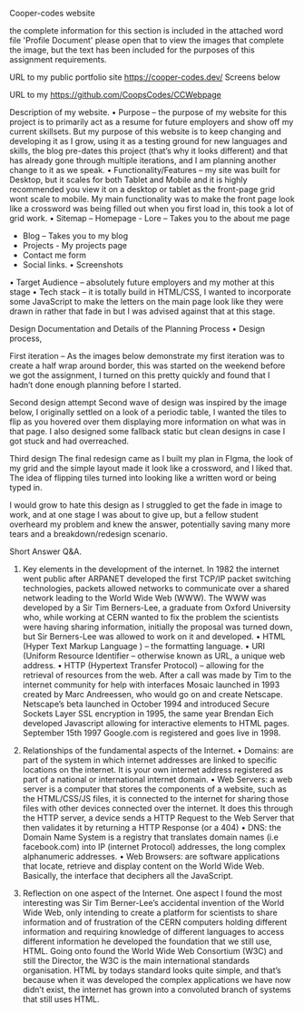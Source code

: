 Cooper-codes website

the complete information for this section is included in the attached word file 'Profile Document' please open that to view the images that complete the image, but the text has been included for the purposes of this assignment requirements.

URL to my public portfolio site https://cooper-codes.dev/
Screens below

URL to my https://github.com/CoopsCodes/CCWebpage

Description of my website.
•    Purpose – the purpose of my website for this project is to primarily act as a resume for future employers and show off my current skillsets. But my purpose of this website is to keep changing and developing it as I grow, using it as a testing ground for new languages and skills, the blog pre-dates this project (that’s why it looks different) and that has already gone through multiple iterations, and I am planning another change to it as we speak.
•    Functionality/Features – my site was built for Desktop, but it scales for both Tablet and Mobile and it is highly recommended you view it on a desktop or tablet as the front-page grid wont scale to mobile.  My main functionality was to make the front page look like a crossword was being filled out when you first load in, this took a lot of grid work.
•    Sitemap –
Homepage     -    Lore – Takes you to the about me page
-    Blog – Takes you to my blog
-    Projects   -    My projects page
-    Contact me form
-    Social links.
•    Screenshots

•    Target Audience – absolutely future employers and my mother at this stage
•    Tech stack – it is totally build in HTML/CSS, I wanted to incorporate some JavaScript to make the letters on the main page look like they were drawn in rather that fade in but I was advised against that at this stage.

Design Documentation and Details of the Planning Process
•    Design process, 

First iteration –
As the images below demonstrate my first iteration was to create a half wrap around border, this was started on the weekend before we got the assignment, I turned on this pretty quickly and found that I hadn’t done enough planning before I started.

Second design attempt
Second wave of design was inspired by the image below, I originally settled on a look of a periodic table, I wanted the tiles to flip as you hovered over them displaying more information on what was in that page.  I also designed some fallback static but clean designs in case I got stuck and had overreached.

Third design 
The final redesign came as I built my plan in FIgma, the look of my grid and the simple layout made it look like a crossword, and I liked that.  The idea of flipping tiles turned into looking like a written word or being typed in.

I would grow to hate this design as I struggled to get the fade in image to work, and at one stage I was about to give up, but a fellow student overheard my problem and knew the answer, potentially saving many more tears and a breakdown/redesign scenario.

Short Answer Q&A.

1.    Key elements in the development of the internet.
In 1982 the internet went public after ARPANET developed the first TCP/IP packet switching technologies, packets allowed networks to communicate over a shared network leading to the World Wide Web (WWW).
The WWW was developed by a Sir Tim Berners-Lee, a graduate from Oxford University who, while working at CERN wanted to fix the problem the scientists were having sharing information, initially the proposal was turned down, but Sir Berners-Lee was allowed to work on it and developed.
•    HTML (Hyper Text Markup Language ) – the formatting language.
•    URI (Uniform Resource Identifier – otherwise known as URL, a unique web address.
•    HTTP (Hypertext Transfer Protocol) – allowing for the retrieval of resources from the web.
After a call was made by Tim to the internet community for help with interfaces Mosaic launched in 1993 created by Marc Andreessen, who would go on and create Netscape.
Netscape’s beta launched in October 1994 and introduced Secure Sockets Layer SSL encryption in 1995, the same year Brendan Eich developed Javascript allowing for interactive elements to HTML pages.
September 15th 1997 Google.com is registered and goes live in 1998.

2.    Relationships of the fundamental aspects of the Internet.
•    Domains: are part of the system in which internet addresses are linked to specific locations on the internet.  It is your own internet address registered as part of a national or international internet domain.
•    Web Servers: a web server is a computer that stores the components of a website, such as the HTML/CSS/JS files, it is connected to the internet for sharing those files with other devices connected over the internet.  It does this through the HTTP server, a device sends a HTTP Request to the Web Server that then validates it by returning a HTTP Response (or a 404)
•    DNS: the Domain Name System is a registry that translates domain names (i.e facebook.com) into IP (internet Protocol) addresses, the long complex alphanumeric addresses.
•    Web Browsers: are software applications that locate, retrieve and display content on the World Wide Web.  Basically, the interface that deciphers all the JavaScript.

3.    Reflection on one aspect of the Internet.
One aspect I found the most interesting was Sir Tim Berner-Lee’s accidental invention of the World Wide Web, only intending to create a platform for scientists to share information and of frustration of the CERN computers holding different information and requiring knowledge of different languages to access different information he developed the foundation that we still use, HTML.
Going onto found the World Wide Web Consortium (W3C) and still the Director, the W3C is the main international standards organisation.
HTML by todays standard looks quite simple, and that’s because when it was developed the complex applications we have now didn’t exist, the internet has grown into a convoluted branch of systems that still uses HTML.

